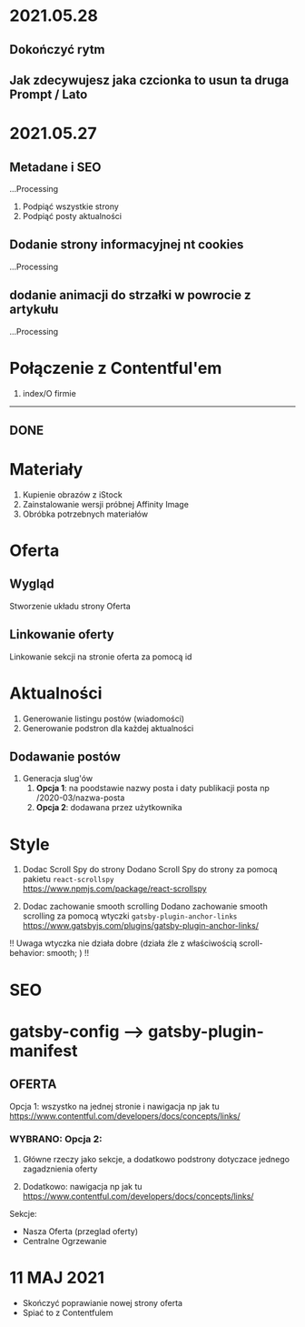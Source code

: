 
# 2021.05.28
## Dokończyć rytm

## Jak zdecywujesz jaka czcionka to usun ta druga Prompt / Lato


# 2021.05.27
## Metadane i SEO
...Processing

1. Podpiąć wszystkie strony
1. Podpiąć posty aktualności


## Dodanie strony informacyjnej nt cookies
...Processing


## dodanie animacji do strzałki w powrocie z  artykułu
...Processing




# Połączenie z Contentful'em 
1. index/O firmie




------------
DONE
------------

# Materiały
1. Kupienie obrazów z iStock
1. Zainstalowanie wersji próbnej Affinity Image
1. Obróbka potrzebnych materiałów


# Oferta

## Wygląd
Stworzenie układu strony Oferta

## Linkowanie oferty
Linkowanie sekcji na stronie oferta za pomocą id



# Aktualności
1. Generowanie listingu postów (wiadomości) 
2. Generowanie podstron dla każdej aktualności

## Dodawanie postów
1. Generacja slug'ów 
    1. **Opcja 1**: na poodstawie nazwy posta i daty publikacji posta np /2020-03/nazwa-posta 
    2. **Opcja 2**: dodawana przez użytkownika



# Style

1. Dodac Scroll Spy do strony
Dodano Scroll Spy do strony za pomocą pakietu `react-scrollspy`  
https://www.npmjs.com/package/react-scrollspy


1. Dodac zachowanie smooth scrolling
Dodano zachowanie smooth scrolling za pomocą wtyczki `gatsby-plugin-anchor-links`  
https://www.gatsbyjs.com/plugins/gatsby-plugin-anchor-links/

!! Uwaga wtyczka nie działa dobre (działa źle z właściwością scroll-behavior: smooth; ) !!






# SEO

# gatsby-config --> gatsby-plugin-manifest


## OFERTA

Opcja 1: wszystko na jednej stronie i nawigacja np jak tu  
https://www.contentful.com/developers/docs/concepts/links/


### WYBRANO: Opcja 2:  
1. Główne rzeczy jako sekcje, a dodatkowo podstrony dotyczace jednego zagadznienia oferty  

2. Dodatkowo: nawigacja np jak tu  
https://www.contentful.com/developers/docs/concepts/links/


Sekcje: 
+ Nasza Oferta (przeglad oferty)
+ Centralne Ogrzewanie




# 11 MAJ 2021

+ Skończyć poprawianie nowej strony oferta
+ Spiać to z  Contentfulem

